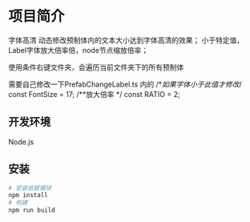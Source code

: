 # 项目简介
字体高清
动态修改预制体内的文本大小达到字体高清的效果；
小于特定值，Label字体放大倍率倍，node节点缩放倍率； 

使用条件右键文件夹，会遍历当前文件夹下的所有预制体

需要自己修改一下PrefabChangeLabel.ts 内的
/**如果字体小于此值才修改*/
const FontSize = 17;
/**放大倍率 */
const RATIO = 2;

## 开发环境

Node.js

## 安装

```bash
# 安装依赖模块
npm install
# 构建
npm run build
```
